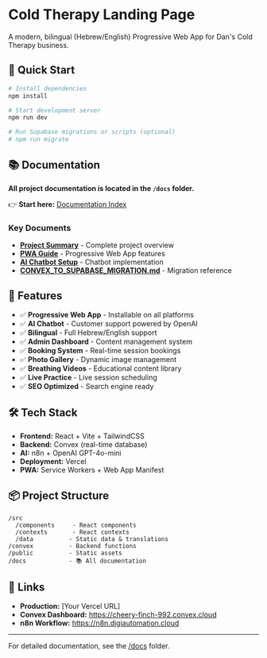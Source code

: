 # Cold Therapy Landing Page

A modern, bilingual (Hebrew/English) Progressive Web App for Dan's Cold Therapy business.

## 🚀 Quick Start

```bash
# Install dependencies
npm install

# Start development server
npm run dev

# Run Supabase migrations or scripts (optional)
# npm run migrate
```

## 📚 Documentation

**All project documentation is located in the `/docs` folder.**

👉 **Start here:** [Documentation Index](/docs/INDEX.md)

### Key Documents

- **[Project Summary](/docs/PROJECT_SUMMARY.md)** - Complete project overview
- **[PWA Guide](/docs/PWA_GUIDE.md)** - Progressive Web App features
- **[AI Chatbot Setup](/docs/AI_CHATBOT_SETUP.md)** - Chatbot implementation
- **[CONVEX_TO_SUPABASE_MIGRATION.md](./CONVEX_TO_SUPABASE_MIGRATION.md)** - Migration reference

## 🎯 Features

- ✅ **Progressive Web App** - Installable on all platforms
- ✅ **AI Chatbot** - Customer support powered by OpenAI
- ✅ **Bilingual** - Full Hebrew/English support
- ✅ **Admin Dashboard** - Content management system
- ✅ **Booking System** - Real-time session bookings
- ✅ **Photo Gallery** - Dynamic image management
- ✅ **Breathing Videos** - Educational content library
- ✅ **Live Practice** - Live session scheduling
- ✅ **SEO Optimized** - Search engine ready

## 🛠️ Tech Stack

- **Frontend:** React + Vite + TailwindCSS
- **Backend:** Convex (real-time database)
- **AI:** n8n + OpenAI GPT-4o-mini
- **Deployment:** Vercel
- **PWA:** Service Workers + Web App Manifest

## 📦 Project Structure

```
/src
  /components     - React components
  /contexts       - React contexts
  /data          - Static data & translations
/convex          - Backend functions
/public          - Static assets
/docs            - 📚 All documentation
```

## 🔗 Links

- **Production:** [Your Vercel URL]
- **Convex Dashboard:** https://cheery-finch-992.convex.cloud
- **n8n Workflow:** https://n8n.digiautomation.cloud

---

For detailed documentation, see the [/docs](/docs) folder.
